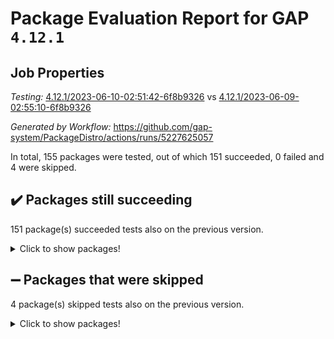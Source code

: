 # Package Evaluation Report for GAP `4.12.1`

## Job Properties

*Testing:* [4.12.1/2023-06-10-02:51:42-6f8b9326](https://github.com/gap-system/PackageDistro/blob/data/reports/4.12.1/2023-06-10-02:51:42-6f8b9326) vs [4.12.1/2023-06-09-02:55:10-6f8b9326](https://github.com/gap-system/PackageDistro/blob/data/reports/4.12.1/2023-06-09-02:55:10-6f8b9326)

*Generated by Workflow:* https://github.com/gap-system/PackageDistro/actions/runs/5227625057

In total, 155 packages were tested, out of which 151 succeeded, 0 failed and 4 were skipped.

## :heavy_check_mark: Packages still succeeding

151 package(s) succeeded tests also on the previous version.
<details><summary>Click to show packages!</summary>

- 4ti2interface 2023.02-04 [(success)](https://github.com/gap-system/PackageDistro/actions/runs/5227625057/jobs/9439490940)
- ace 5.6.2 [(success)](https://github.com/gap-system/PackageDistro/actions/runs/5227625057/jobs/9439491027)
- aclib 1.3.2 [(success)](https://github.com/gap-system/PackageDistro/actions/runs/5227625057/jobs/9439491110)
- agt 0.3.1 [(success)](https://github.com/gap-system/PackageDistro/actions/runs/5227625057/jobs/9439491190)
- alnuth 3.2.1 [(success)](https://github.com/gap-system/PackageDistro/actions/runs/5227625057/jobs/9439491274)
- anupq 3.3.0 [(success)](https://github.com/gap-system/PackageDistro/actions/runs/5227625057/jobs/9439491369)
- atlasrep 2.1.6 [(success)](https://github.com/gap-system/PackageDistro/actions/runs/5227625057/jobs/9439491474)
- autodoc 2022.10.20 [(success)](https://github.com/gap-system/PackageDistro/actions/runs/5227625057/jobs/9439491563)
- automata 1.15 [(success)](https://github.com/gap-system/PackageDistro/actions/runs/5227625057/jobs/9439491665)
- automgrp 1.3.2 [(success)](https://github.com/gap-system/PackageDistro/actions/runs/5227625057/jobs/9439491778)
- autpgrp 1.11 [(success)](https://github.com/gap-system/PackageDistro/actions/runs/5227625057/jobs/9439491880)
- cap 2023.05-12 [(success)](https://github.com/gap-system/PackageDistro/actions/runs/5227625057/jobs/9439491965)
- caratinterface 2.3.5 [(success)](https://github.com/gap-system/PackageDistro/actions/runs/5227625057/jobs/9439492058)
- cddinterface 2022.11.01 [(success)](https://github.com/gap-system/PackageDistro/actions/runs/5227625057/jobs/9439492192)
- circle 1.6.6 [(success)](https://github.com/gap-system/PackageDistro/actions/runs/5227625057/jobs/9439492277)
- classicpres 1.22 [(success)](https://github.com/gap-system/PackageDistro/actions/runs/5227625057/jobs/9439492355)
- cohomolo 1.6.11 [(success)](https://github.com/gap-system/PackageDistro/actions/runs/5227625057/jobs/9439492432)
- congruence 1.2.5 [(success)](https://github.com/gap-system/PackageDistro/actions/runs/5227625057/jobs/9439492518)
- corelg 1.56 [(success)](https://github.com/gap-system/PackageDistro/actions/runs/5227625057/jobs/9439492596)
- crime 1.6 [(success)](https://github.com/gap-system/PackageDistro/actions/runs/5227625057/jobs/9439492663)
- crisp 1.4.6 [(success)](https://github.com/gap-system/PackageDistro/actions/runs/5227625057/jobs/9439492757)
- crypting 0.10.4 [(success)](https://github.com/gap-system/PackageDistro/actions/runs/5227625057/jobs/9439492836)
- cryst 4.1.26 [(success)](https://github.com/gap-system/PackageDistro/actions/runs/5227625057/jobs/9439492918)
- crystcat 1.1.10 [(success)](https://github.com/gap-system/PackageDistro/actions/runs/5227625057/jobs/9439492988)
- ctbllib 1.3.6 [(success)](https://github.com/gap-system/PackageDistro/actions/runs/5227625057/jobs/9439493065)
- cubefree 1.19 [(success)](https://github.com/gap-system/PackageDistro/actions/runs/5227625057/jobs/9439493120)
- curlinterface 2.3.2 [(success)](https://github.com/gap-system/PackageDistro/actions/runs/5227625057/jobs/9439493203)
- cvec 2.8.1 [(success)](https://github.com/gap-system/PackageDistro/actions/runs/5227625057/jobs/9439493269)
- datastructures 0.3.0 [(success)](https://github.com/gap-system/PackageDistro/actions/runs/5227625057/jobs/9439493324)
- deepthought 1.0.6 [(success)](https://github.com/gap-system/PackageDistro/actions/runs/5227625057/jobs/9439493376)
- design 1.8 [(success)](https://github.com/gap-system/PackageDistro/actions/runs/5227625057/jobs/9439493438)
- difsets 2.3.1 [(success)](https://github.com/gap-system/PackageDistro/actions/runs/5227625057/jobs/9439493502)
- digraphs 1.6.2 [(success)](https://github.com/gap-system/PackageDistro/actions/runs/5227625057/jobs/9439493568)
- edim 1.3.7 [(success)](https://github.com/gap-system/PackageDistro/actions/runs/5227625057/jobs/9439493631)
- example 4.3.4 [(success)](https://github.com/gap-system/PackageDistro/actions/runs/5227625057/jobs/9439493686)
- examplesforhomalg 2023.02-04 [(success)](https://github.com/gap-system/PackageDistro/actions/runs/5227625057/jobs/9439493744)
- factint 1.6.3 [(success)](https://github.com/gap-system/PackageDistro/actions/runs/5227625057/jobs/9439493797)
- ferret 1.0.9 [(success)](https://github.com/gap-system/PackageDistro/actions/runs/5227625057/jobs/9439493873)
- fga 1.5.0 [(success)](https://github.com/gap-system/PackageDistro/actions/runs/5227625057/jobs/9439493926)
- fining 1.5.5 [(success)](https://github.com/gap-system/PackageDistro/actions/runs/5227625057/jobs/9439493995)
- float 1.0.3 [(success)](https://github.com/gap-system/PackageDistro/actions/runs/5227625057/jobs/9439494049)
- format 1.4.3 [(success)](https://github.com/gap-system/PackageDistro/actions/runs/5227625057/jobs/9439494091)
- forms 1.2.9 [(success)](https://github.com/gap-system/PackageDistro/actions/runs/5227625057/jobs/9439494148)
- fplsa 1.2.6 [(success)](https://github.com/gap-system/PackageDistro/actions/runs/5227625057/jobs/9439494190)
- fr 2.4.12 [(success)](https://github.com/gap-system/PackageDistro/actions/runs/5227625057/jobs/9439494231)
- francy 2.0.3 [(success)](https://github.com/gap-system/PackageDistro/actions/runs/5227625057/jobs/9439494279)
- fwtree 1.3 [(success)](https://github.com/gap-system/PackageDistro/actions/runs/5227625057/jobs/9439494321)
- gapdoc 1.6.6 [(success)](https://github.com/gap-system/PackageDistro/actions/runs/5227625057/jobs/9439494373)
- gauss 2023.02-04 [(success)](https://github.com/gap-system/PackageDistro/actions/runs/5227625057/jobs/9439494417)
- gaussforhomalg 2023.02-04 [(success)](https://github.com/gap-system/PackageDistro/actions/runs/5227625057/jobs/9439494467)
- gbnp 1.0.5 [(success)](https://github.com/gap-system/PackageDistro/actions/runs/5227625057/jobs/9439494511)
- generalizedmorphismsforcap 2023.03-01 [(success)](https://github.com/gap-system/PackageDistro/actions/runs/5227625057/jobs/9439494554)
- genss 1.6.8 [(success)](https://github.com/gap-system/PackageDistro/actions/runs/5227625057/jobs/9439494603)
- gradedmodules 2023.02-04 [(success)](https://github.com/gap-system/PackageDistro/actions/runs/5227625057/jobs/9439494653)
- gradedringforhomalg 2023.02-04 [(success)](https://github.com/gap-system/PackageDistro/actions/runs/5227625057/jobs/9439494690)
- grape 4.9.0 [(success)](https://github.com/gap-system/PackageDistro/actions/runs/5227625057/jobs/9439494722)
- groupoids 1.73 [(success)](https://github.com/gap-system/PackageDistro/actions/runs/5227625057/jobs/9439494752)
- grpconst 2.6.4 [(success)](https://github.com/gap-system/PackageDistro/actions/runs/5227625057/jobs/9439494784)
- guarana 0.96.3 [(success)](https://github.com/gap-system/PackageDistro/actions/runs/5227625057/jobs/9439494818)
- guava 3.18 [(success)](https://github.com/gap-system/PackageDistro/actions/runs/5227625057/jobs/9439494858)
- hap 1.56 [(success)](https://github.com/gap-system/PackageDistro/actions/runs/5227625057/jobs/9439494893)
- hapcryst 0.1.15 [(success)](https://github.com/gap-system/PackageDistro/actions/runs/5227625057/jobs/9439494931)
- hecke 1.5.3 [(success)](https://github.com/gap-system/PackageDistro/actions/runs/5227625057/jobs/9439494976)
- help 3.5 [(success)](https://github.com/gap-system/PackageDistro/actions/runs/5227625057/jobs/9439495012)
- homalg 2023.02-05 [(success)](https://github.com/gap-system/PackageDistro/actions/runs/5227625057/jobs/9439495061)
- homalgtocas 2023.02-04 [(success)](https://github.com/gap-system/PackageDistro/actions/runs/5227625057/jobs/9439495101)
- idrel 2.45 [(success)](https://github.com/gap-system/PackageDistro/actions/runs/5227625057/jobs/9439495141)
- images 1.3.1 [(success)](https://github.com/gap-system/PackageDistro/actions/runs/5227625057/jobs/9439495175)
- intpic 0.3.0 [(success)](https://github.com/gap-system/PackageDistro/actions/runs/5227625057/jobs/9439495204)
- io 4.8.1 [(success)](https://github.com/gap-system/PackageDistro/actions/runs/5227625057/jobs/9439495248)
- io_forhomalg 2023.02-04 [(success)](https://github.com/gap-system/PackageDistro/actions/runs/5227625057/jobs/9439495295)
- irredsol 1.4.4 [(success)](https://github.com/gap-system/PackageDistro/actions/runs/5227625057/jobs/9439495339)
- json 2.1.1 [(success)](https://github.com/gap-system/PackageDistro/actions/runs/5227625057/jobs/9439495390)
- jupyterkernel 1.5.0 [(success)](https://github.com/gap-system/PackageDistro/actions/runs/5227625057/jobs/9439495433)
- jupyterviz 1.5.6 [(success)](https://github.com/gap-system/PackageDistro/actions/runs/5227625057/jobs/9439495464)
- kan 1.35 [(success)](https://github.com/gap-system/PackageDistro/actions/runs/5227625057/jobs/9439495505)
- kbmag 1.5.11 [(success)](https://github.com/gap-system/PackageDistro/actions/runs/5227625057/jobs/9439495551)
- laguna 3.9.6 [(success)](https://github.com/gap-system/PackageDistro/actions/runs/5227625057/jobs/9439495595)
- liealgdb 2.2.1 [(success)](https://github.com/gap-system/PackageDistro/actions/runs/5227625057/jobs/9439495627)
- liepring 2.8 [(success)](https://github.com/gap-system/PackageDistro/actions/runs/5227625057/jobs/9439495669)
- liering 2.4.2 [(success)](https://github.com/gap-system/PackageDistro/actions/runs/5227625057/jobs/9439495723)
- linearalgebraforcap 2023.06-01 [(success)](https://github.com/gap-system/PackageDistro/actions/runs/5227625057/jobs/9439495772)
- localizeringforhomalg 2023.02-04 [(success)](https://github.com/gap-system/PackageDistro/actions/runs/5227625057/jobs/9439495817)
- loops 3.4.3 [(success)](https://github.com/gap-system/PackageDistro/actions/runs/5227625057/jobs/9439495877)
- lpres 1.0.3 [(success)](https://github.com/gap-system/PackageDistro/actions/runs/5227625057/jobs/9439495930)
- majoranaalgebras 1.5.1 [(success)](https://github.com/gap-system/PackageDistro/actions/runs/5227625057/jobs/9439495990)
- mapclass 1.4.6 [(success)](https://github.com/gap-system/PackageDistro/actions/runs/5227625057/jobs/9439496050)
- matgrp 0.70 [(success)](https://github.com/gap-system/PackageDistro/actions/runs/5227625057/jobs/9439496090)
- matricesforhomalg 2023.02-04 [(success)](https://github.com/gap-system/PackageDistro/actions/runs/5227625057/jobs/9439496161)
- modisom 2.5.4 [(success)](https://github.com/gap-system/PackageDistro/actions/runs/5227625057/jobs/9439496202)
- modulepresentationsforcap 2023.06-01 [(success)](https://github.com/gap-system/PackageDistro/actions/runs/5227625057/jobs/9439496252)
- modules 2023.02-04 [(success)](https://github.com/gap-system/PackageDistro/actions/runs/5227625057/jobs/9439496289)
- monoidalcategories 2023.05-03 [(success)](https://github.com/gap-system/PackageDistro/actions/runs/5227625057/jobs/9439496333)
- nconvex 2022.09-01 [(success)](https://github.com/gap-system/PackageDistro/actions/runs/5227625057/jobs/9439496391)
- nilmat 1.4.2 [(success)](https://github.com/gap-system/PackageDistro/actions/runs/5227625057/jobs/9439496446)
- nock 1.5 [(success)](https://github.com/gap-system/PackageDistro/actions/runs/5227625057/jobs/9439496508)
- normalizinterface 1.3.6 [(success)](https://github.com/gap-system/PackageDistro/actions/runs/5227625057/jobs/9439496568)
- nq 2.5.10 [(success)](https://github.com/gap-system/PackageDistro/actions/runs/5227625057/jobs/9439496620)
- numericalsgps 1.3.1 [(success)](https://github.com/gap-system/PackageDistro/actions/runs/5227625057/jobs/9439496690)
- openmath 11.5.3 [(success)](https://github.com/gap-system/PackageDistro/actions/runs/5227625057/jobs/9439496749)
- orb 4.9.0 [(success)](https://github.com/gap-system/PackageDistro/actions/runs/5227625057/jobs/9439496815)
- packagemanager 1.4.1 [(success)](https://github.com/gap-system/PackageDistro/actions/runs/5227625057/jobs/9439496885)
- patternclass 2.4.3 [(success)](https://github.com/gap-system/PackageDistro/actions/runs/5227625057/jobs/9439496929)
- permut 2.0.4 [(success)](https://github.com/gap-system/PackageDistro/actions/runs/5227625057/jobs/9439497011)
- polenta 1.3.10 [(success)](https://github.com/gap-system/PackageDistro/actions/runs/5227625057/jobs/9439497069)
- polymaking 0.8.6 [(success)](https://github.com/gap-system/PackageDistro/actions/runs/5227625057/jobs/9439497125)
- primgrp 3.4.4 [(success)](https://github.com/gap-system/PackageDistro/actions/runs/5227625057/jobs/9439497184)
- profiling 2.5.2 [(success)](https://github.com/gap-system/PackageDistro/actions/runs/5227625057/jobs/9439497249)
- qpa 1.34 [(success)](https://github.com/gap-system/PackageDistro/actions/runs/5227625057/jobs/9439497314)
- quagroup 1.8.3 [(success)](https://github.com/gap-system/PackageDistro/actions/runs/5227625057/jobs/9439497383)
- radiroot 2.9 [(success)](https://github.com/gap-system/PackageDistro/actions/runs/5227625057/jobs/9439497472)
- rcwa 4.7.1 [(success)](https://github.com/gap-system/PackageDistro/actions/runs/5227625057/jobs/9439497558)
- rds 1.8 [(success)](https://github.com/gap-system/PackageDistro/actions/runs/5227625057/jobs/9439497651)
- recog 1.4.2 [(success)](https://github.com/gap-system/PackageDistro/actions/runs/5227625057/jobs/9439497733)
- repndecomp 1.3.0 [(success)](https://github.com/gap-system/PackageDistro/actions/runs/5227625057/jobs/9439497826)
- repsn 3.1.1 [(success)](https://github.com/gap-system/PackageDistro/actions/runs/5227625057/jobs/9439497891)
- resclasses 4.7.3 [(success)](https://github.com/gap-system/PackageDistro/actions/runs/5227625057/jobs/9439497951)
- ringsforhomalg 2023.02-05 [(success)](https://github.com/gap-system/PackageDistro/actions/runs/5227625057/jobs/9439498020)
- sco 2023.02-04 [(success)](https://github.com/gap-system/PackageDistro/actions/runs/5227625057/jobs/9439498109)
- scscp 2.4.1 [(success)](https://github.com/gap-system/PackageDistro/actions/runs/5227625057/jobs/9439498185)
- semigroups 5.2.1 [(success)](https://github.com/gap-system/PackageDistro/actions/runs/5227625057/jobs/9439498258)
- sglppow 2.3 [(success)](https://github.com/gap-system/PackageDistro/actions/runs/5227625057/jobs/9439498330)
- sgpviz 0.999.5 [(success)](https://github.com/gap-system/PackageDistro/actions/runs/5227625057/jobs/9439498411)
- simpcomp 2.1.14 [(success)](https://github.com/gap-system/PackageDistro/actions/runs/5227625057/jobs/9439498489)
- singular 2023.02.09 [(success)](https://github.com/gap-system/PackageDistro/actions/runs/5227625057/jobs/9439498565)
- sl2reps 1.1 [(success)](https://github.com/gap-system/PackageDistro/actions/runs/5227625057/jobs/9439498636)
- sla 1.5.3 [(success)](https://github.com/gap-system/PackageDistro/actions/runs/5227625057/jobs/9439498718)
- smallgrp 1.5.3 [(success)](https://github.com/gap-system/PackageDistro/actions/runs/5227625057/jobs/9439498801)
- smallsemi 0.6.13 [(success)](https://github.com/gap-system/PackageDistro/actions/runs/5227625057/jobs/9439498889)
- sonata 2.9.6 [(success)](https://github.com/gap-system/PackageDistro/actions/runs/5227625057/jobs/9439498961)
- sophus 1.27 [(success)](https://github.com/gap-system/PackageDistro/actions/runs/5227625057/jobs/9439499037)
- spinsym 1.5.2 [(success)](https://github.com/gap-system/PackageDistro/actions/runs/5227625057/jobs/9439499103)
- standardff 0.9.4 [(success)](https://github.com/gap-system/PackageDistro/actions/runs/5227625057/jobs/9439499168)
- symbcompcc 1.3.2 [(success)](https://github.com/gap-system/PackageDistro/actions/runs/5227625057/jobs/9439499240)
- thelma 1.3 [(success)](https://github.com/gap-system/PackageDistro/actions/runs/5227625057/jobs/9439499294)
- tomlib 1.2.9 [(success)](https://github.com/gap-system/PackageDistro/actions/runs/5227625057/jobs/9439499348)
- toolsforhomalg 2023.05-01 [(success)](https://github.com/gap-system/PackageDistro/actions/runs/5227625057/jobs/9439499409)
- toric 1.9.5 [(success)](https://github.com/gap-system/PackageDistro/actions/runs/5227625057/jobs/9439499469)
- toricvarieties 2022.07.13 [(success)](https://github.com/gap-system/PackageDistro/actions/runs/5227625057/jobs/9439499515)
- transgrp 3.6.4 [(success)](https://github.com/gap-system/PackageDistro/actions/runs/5227625057/jobs/9439499562)
- ugaly 4.0.3 [(success)](https://github.com/gap-system/PackageDistro/actions/runs/5227625057/jobs/9439499618)
- unipot 1.5 [(success)](https://github.com/gap-system/PackageDistro/actions/runs/5227625057/jobs/9439499676)
- unitlib 4.2.0 [(success)](https://github.com/gap-system/PackageDistro/actions/runs/5227625057/jobs/9439499733)
- utils 0.82 [(success)](https://github.com/gap-system/PackageDistro/actions/runs/5227625057/jobs/9439499798)
- uuid 0.7 [(success)](https://github.com/gap-system/PackageDistro/actions/runs/5227625057/jobs/9439499868)
- walrus 0.9991 [(success)](https://github.com/gap-system/PackageDistro/actions/runs/5227625057/jobs/9439499947)
- wedderga 4.10.4 [(success)](https://github.com/gap-system/PackageDistro/actions/runs/5227625057/jobs/9439500004)
- xmod 2.91 [(success)](https://github.com/gap-system/PackageDistro/actions/runs/5227625057/jobs/9439500053)
- xmodalg 1.23 [(success)](https://github.com/gap-system/PackageDistro/actions/runs/5227625057/jobs/9439500105)
- yangbaxter 0.10.3 [(success)](https://github.com/gap-system/PackageDistro/actions/runs/5227625057/jobs/9439500154)
- zeromqinterface 0.14 [(success)](https://github.com/gap-system/PackageDistro/actions/runs/5227625057/jobs/9439500188)
</details>

## :heavy_minus_sign: Packages that were skipped

4 package(s) skipped tests also on the previous version.
<details><summary>Click to show packages!</summary>

- browse 1.8.21 [(skipped)](https://github.com/gap-system/PackageDistro/actions/runs/5227625057/jobs/9439385376)
- itc 1.5.1 [(skipped)](https://github.com/gap-system/PackageDistro/actions/runs/5227625057/jobs/9439385376)
- polycyclic 2.16 [(skipped)](https://github.com/gap-system/PackageDistro/actions/runs/5227625057/jobs/9439385376)
- xgap 4.31 [(skipped)](https://github.com/gap-system/PackageDistro/actions/runs/5227625057/jobs/9439385376)
</details>


